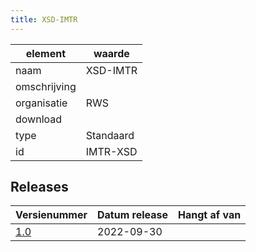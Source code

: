 ```yaml
---
title: XSD-IMTR
---
```


|element|waarde|
|-----|------|
| naam  |XSD-IMTR|
| omschrijving  ||
| organisatie  |RWS|
| download  | []()|
| type  |Standaard|
| id  |IMTR-XSD|

## Releases

|Versienummer|Datum release|Hangt af van
|-------|-------|-----|
| [1.0](<https://iplo.nl/digitaal-stelsel/aansluiten/standaarden/sttr-imtr/>)|2022-09-30||


